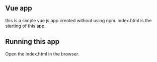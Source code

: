 ## Vue app
this is a simple vue js app created without using npm. index.html is the starting of this app.
## Running this app
Open the index.html in the browser.